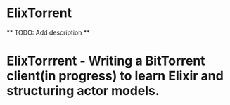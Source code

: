 ElixTorrent
===========

** TODO: Add description **
# ElixTorrrent - Writing a BitTorrent client(in progress) to learn Elixir and structuring actor models.
